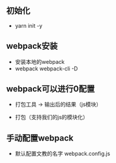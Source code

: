 ## 初始化
- yarn init -y

## webpack安装
- 安装本地的webpack
- webpack webpack-cli -D

## webpack可以进行0配置
- 打包工具 -> 输出后的结果（js模块）

- 打包（支持我们的js的模块化）

## 手动配置webpack
- 默认配置文教的名字 webpack.config.js